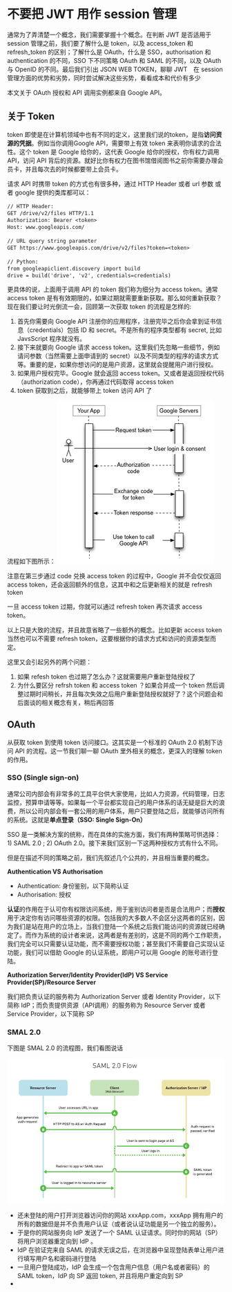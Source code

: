 # 不要把 JWT 用作 session 管理

通常为了弄清楚一个概念，我们需要掌握十个概念。在判断 JWT 是否适用于 session 管理之前，我们要了解什么是 token，以及 access_token 和 refresh_token 的区别；了解什么是 OAuth，什么是 SSO，authorisation 和 authentication 的不同，SSO 下不同策略 OAuth 和 SAML 的不同，以及 OAuth 与 OpenID 的不同。最后我们引出 JSON WEB TOKEN，聊聊 JWT　在 session 管理方面的优势和劣势，同时尝试解决这些劣势，看看成本和代价有多少

本文关于 OAuth 授权和 API 调用实例都来自 Google API。

## 关于 Token

token 即使是在计算机领域中也有不同的定义，这里我们说的token，是指**访问资源的凭据**。例如当你调用Google API，需要带上有效 token 来表明你请求的合法性。这个 token 是 Google 给你的，这代表 Google 给你的授权，你有权力调用 API，访问 API 背后的资源。就好比你有权力在图书馆借阅图书之前你需要办理会员卡，并且每次去的时候都要带上会员卡。

请求 API 时携带 token 的方式也有很多种，通过 HTTP Header 或者 url 参数 或者 google 提供的类库都可以：

```
// HTTP Header:
GET /drive/v2/files HTTP/1.1
Authorization: Bearer <token>
Host: www.googleapis.com/

// URL query string parameter
GET https://www.googleapis.com/drive/v2/files?token=<token>

// Python:
from googleapiclient.discovery import build
drive = build('drive', 'v2', credentials=credentials)
```

更具体的说，上面用于调用 API 的 token 我们称为细分为 access token。通常 access token 是有有效期限的，如果过期就需要重新获取。那么如何重新获取？现在我们要让时光倒流一会，回顾第一次获取 token 的流程是怎样的:

1. 首先你需要向 Google API 注册你的应用程序，注册完毕之后你会拿到证书信息（credentials）包括
 ID 和 secret。不是所有的程序类型都有 secret, 比如 JavsScript 程序就没有。
2. 接下来就要向 Google 请求 access token。这里我们先忽略一些细节，例如请问参数（当然需要上面申请到的 secret）以及不同类型的程序的请求方式等。重要的是，如果你想访问的是用户资源，这里就会提醒用户进行授权。
3. 如果用户授权完毕。Google 就会返回 access token。又或者是返回授权代码（authorization code），你再通过代码取得 access token
4. token 获取到之后，就能够带上 token 访问 API 了

流程如下图所示：
![google token flow](./images/token-as-session/webflow.png)

注意在第三步通过 code 兑换 access token 的过程中，Google 并不会仅仅返回 access token，还会返回额外的信息，这其中和之后更新相关的就是 refresh token

一旦 access token 过期，你就可以通过 refresh token 再次请求 access token。

以上只是大致的流程，并且故意省略了一些额外的概念。比如更新 access token 当然也可以不需要 refresh token，这要根据你的请求方式和访问的资源类型而定。

这里又会引起另外的两个问题：
1. 如果 refesh token 也过期了怎么办？这就需要用户重新登陆授权了
2. 为什么要区分 refrsh token 和 access token ？如果合并成一个 token 然后调整过期时间稍长，并且每次失效之后用户重新登陆授权就好了？这个问题会和后面谈的相关概念有关，稍后再回答

## OAuth

从获取 token 到使用 token 访问接口。这其实是一个标准的 OAuth 2.0 机制下访问 API 的流程。这一节我们聊一聊 OAuth 里外相关的概念，更深入的理解 token 的作用。

### SSO (Single sign-on)

通常公司内部会有非常多的工具平台供大家使用，比如人力资源，代码管理，日志监控，预算申请等等。如果每一个平台都实现自己的用户体系的话无疑是巨大的浪费，所以公司内部会有一套公用的用户体系，用户只要登陆之后，就能够访问所有的系统。这就是**单点登录（SSO: Single Sign-On）**

SSO 是一类解决方案的统称，而在具体的实施方面，我们有两种策略可供选择：1) SAML 2.0 ; 2) OAuth 2.0。接下来我们区别一下这两种授权方式有什么不同。

但是在描述不同的策略之前，我们先叙述几个公共的，并且相当重要的概念。

**Authentication VS Authorisation**

- Authentication: 身份鉴别，以下简称认证
- Authorisation: 授权

**认证**的作用在于认可你有权限访问系统，用于鉴别访问者是否是合法用户；而**授权**用于决定你有访问哪些资源的权限。包括我的大多数人不会区分这两者的区别，因为我们是站在用户的立场上，当我们登陆一个系统之后我们能访问的资源就已经确定了。而作为系统的设计者来说，这两者是有差别的，这是不同的两个工作职责，我们完全可以只需要认证功能，而不需要授权功能；甚至我们不需要自己实现认证功能，我们可以借助 Google 的认证系统，即用户可以用 Google 的账号进行登陆。

**Authorization Server/Identity Provider(IdP) VS Service Provider(SP)/Resource Server**

我们把负责认证的服务称为 Authorization Server 或者 Identity Provider，以下简称 IdP；而负责提供资源（API调用）的服务称为  Resource Server 或者 Service Provider，以下简称 SP

### SMAL 2.0

下图是 SMAL 2.0 的流程图，我们看图说话

![smal flow](./images/token-as-session/smalflow.png)

- 还未登陆的用户打开浏览器访问你的网站 xxxApp.com，xxxApp 拥有用户的所有的数据但是并不负责用户认证（或者说认证功能是另一个独立的服务）。
- 于是你的网站服务向 IdP 发送了一个 SAML 认证请求。同时你的网站（SP）将用户浏览器重定向到 IdP 。
- IdP 在验证完来自 SAML 的请求无误之后，在浏览器中呈现登陆表单让用户进行填写用户名和密码进行登陆
- 一旦用户登陆成功，IdP 会生成一个包含用户信息（用户名或者密码）的 SAML token，IdP 向 SP 返回 token, 并且将用户重定向到 SP 
- 
